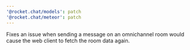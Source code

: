 ```yaml
---
'@rocket.chat/models': patch
'@rocket.chat/meteor': patch
---
```


Fixes an issue when sending a message on an omnichannel room would cause the web client to fetch the room data again.
